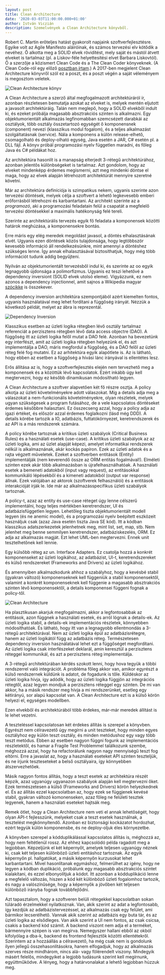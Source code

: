```yaml
---
layout: post
title: Clean Architecture
date: '2020-03-03T11:00:00.000+01:00'
author: István Viczián
description: Szemelvények a Clean Architecture könyvből.
---
```


Robert C. Martin erőteljes hatást gyakorolt napjaink szoftverfejlesztésre.
Egyike volt az Agile Manifesto aláíróinak, és számos tervezési elv
kötődik a nevéhez. Ő alkotta meg a SOLID elvek rövidítést, mely
saját és mástól átvett elveket is tartalmaz (pl. a Liskov-féle helyettesítési
elvet Barbara Liskovtól). Ő a szerzője a közismert Clean Code
és a The Clean Coder könyveknek. (A Clean Code-ról egy
  előző [posztban írtam](https://www.jtechlog.hu/2019/02/24/clean-code.html).) A 2017-ben megjelent
Clean Architecture könyvről szól ez a poszt, és a poszt végén
a saját véleményem is megosztom veletek.

![Clean Architecture könyv](/artifacts/posts/2020-03-03-clean-architecture/clean-architecture-cover.jpg)

A Clean Architecture a szerző által megfogalmazott architektúráról ír,
azonban részletesen bemutatja azokat az elveket is, melyek mentén eljutott a
javasolt architektúráig. Talán nem meglepő, hogy a SOLID elvekből indult ki,
és ezeket próbálja magasabb absztrakciós szinten is alkalmazni. Egy objektumorientált
alkalmazás legfinomabban szemcsézett darabkái az osztályok, több osztály
összetartozó egységét ő komponensnek (component) nevezi (klasszikus modul fogalom), és
a teljes alkalmazást szolgáltatásnak (service). Nála a komponens a
külön release-elhető, csomagolható és deploy-olható egység, Java esetén a JAR,
C# esetén pl. a DLL fájl. A könyv próbál programozási nyelv független maradni,
és főleg Java és C# példákat hoz.

Az architektúra hasonlít is a manapság elterjedt 3-rétegű architektúrához,
azonban jelentős különbségeket is tartalmaz. Azt gondolom, hogy az elveket
mindenképp érdemes megismerni, azt meg mindenki döntse el maga, hogy az
elvek alapján létrehozott architektúrát mennyire szeretné követni.

<!-- more -->

Már az architektúra definíciója is szimpatikus nekem, ugyanis szerinte azon
tervezési döntések, melyek célja a szoftvert a lehető legkevesebb emberi
erőforrásból létrehozni és karbantartani. Az architekt szerinte az
a _programozó_, aki a programozási feladatain felül a csapatát a megfelelő
tervezési döntésekkel a maximális hatékonyság felé tereli.

Szerinte az architektúrális tervezés egyik fő feladata a komponensek közötti határok meghúzása,
a komponensekre bontás.

Erre máris egy elég meredek megoldást javasol, a döntés elhalasztásának elvét.
Ugyanis ezen döntések közös tulajdonsága, hogy legtöbbször kevesebb információ
áll rendelkezésünkre, mint amennyi a döntéshez szükséges lenne. Így annak
elhalasztásával biztosíthatjuk, hogy még több információt tudunk addig begyűjteni.

Nyilván az objektumorientált tervezésből indul ki, és szerinte az oo egyik
legnagyobb újdonsága a polimorfizmus. Ugyanis ez teszi lehetővé a
dependency inversiont (SOLID elvek utolsó eleme). Vigyázzunk, ez nem azonos
a dependency injectionnel, amit sajnos a Wikipedia magyar
[szócikke](https://hu.wikipedia.org/wiki/F%C3%BCgg%C5%91s%C3%A9g_befecskendez%C3%A9s%C3%A9nek_elve)
is összekever.

A dependency inversion architektúra szempontjából azért kiemelten fontos, ugyanis
használatával meg lehet fordítani a függőség irányát. Nézzük a következő
példát, melyet az ábra is reprezentál.

![Dependency Inversion](/artifacts/posts/2020-03-03-clean-architecture/dependency-inversion.png)

Klasszikus esetben az üzleti logika rétegben lévő osztály tartalmaz referenciát
a perzisztens rétegben lévő data access objectre (DAO). A függőség itt az üzleti
logika felől mutat a DAO felé. Azonban ha bevezetünk egy interfészt, amit az
üzleti logika rétegben helyezünk el, és azt implementálja a DAO, máris megfordul a
függőség, és a DAO felől az üzleti réteg felé fog mutatni. Ez az arhitektúra egyik
alapötlete is. Az is látható, hogy ebben az esetben a függőség a hívási lánc
irányával is ellentétes lesz.

Erős állítása az is, hogy a szoftverfejlesztés elején nem tervezhető meg
a komponensek és a közöttük lévő kapcsolatok. Ezért inkább úgy kell megtervezni,
hogy ez később dinamikusan módosítható legyen.

A Clean Architecture a szoftver alapvetően két fő részre osztja. A policy
alkotja az üzleti követelményekre adott válaszokat. Míg a details
adja meg a válaszokat a nem-funkcionális követelményekre, olyan részletek,
melyek ugyan szükségesek a program futásához, de a vele kapcsolatos döntéseket
érdemes későbbre halasztani. Ez összecseng azzal, hogy a policy adja az igazi
értéket, és először azzal érdemes foglalkozni (lásd még DDD). A details
körébe tartozik a IO, adatbázis, futtatókörnyezet, keretrendszerek és az API is
a más rendszerek számára.

A policy körébe tartoznak a kritikus üzleti szabályok (Critical Business Rules) és a használati esetek (use-case).
A kritikus üzleti szabályok az az üzleti logika, ami az üzlet alapját képezi, amelyet
informatikai rendszerek nélkül is alkalmaznának, akár kockás papíron. Ezek az üzleti
adatok és a rajta végzett műveletek. Ezeket a
szoftverben entitások (Entity) implementálják (nem keverendő össze az ORM entitás fogalmával!).
Elméleti szinten ezek akár több alkalmazásban is újrafelhasználhatóak.
A használati esetek a bemeneti adatokból (input vagy request), az entitásokkal
kommunikáló lépésekből és a kimeneti adatokból (output var response) állnak. Ezek valójában
az aktorok (szoftverek felhasználói) és a entitások interakcióját írják le. Ide már
az alkalmazásspecifikus üzleti szabályok tartoznak.

A policy-t, azaz az entity és use-case réteget úgy lenne célszerű implementálni, hogy teljes mértékben
keretrendszer, UI és adatbázisfüggetlen legyen. Lehetőleg tiszta objektumorientált
modell legyen (és ne anemic model), és a programozási nyelv beépített eszközeit használjuk csak
(azaz Java esetén tiszta Java SE kód). Itt a kódban klasszikus adatszerkezetek jelenhetnek meg,
mint list, set, map, stb. Nem jelenhet meg benne semmilyen keretrendszer, adatbáziskezelés, ORM. Ez adja az
alkalmazás magját. Ezt lehet UML-ben megtervezni. Ennek unit tesztelhetőnek kell lennie.

Egy külsőbb réteg az un. Interface Adapters. Ez csatolja hozzá a konkrét komponenseket
az üzleti logikához, az adatbázist, UI-t, keretrendszereket és külső rendszereket (Frameworks and Drivers)
az üzleti logikához.

És amennyiben alkalmazkodunk ahhoz a szabályhoz, hogy a kevésbé stabil (gyakran változó) komponenseknek
kell függeniük a stabil komponensektől, valamint a konkrét komponenseknek kell
függenie a magasabb absztrakciós szinten lévő komponensektől, a details
komponensei függeni fognak a policy-től.

![Clean Architecture](/artifacts/posts/2020-03-03-clean-architecture/clean-architecture.jpg)

Ha plasztikusan akarjuk megfogalmazni, akkor a legfontosabbak az entitások, azon függnek a
használati esetek, és arról lógnak a details-ek. Az üzleti logika stabil, a details-ek
implementációs részletek, könnyebben módosíthatóak. És látható, hogy itt van a legnagyobb
ellentmondás a 3-rétegű architektúrával. Nem az üzleti logika épül az adatbázisrétegre,
hanem az üzleti logikától függ az adatbázis réteg. Természetesen dependency inversion
használatával lehet ezt a függőséget megfordítani. Az üzleti logika csak interfészeket
deklarál, amin keresztül a perzisztens réteggel kommunikál, és azt a perzisztens réteg
implementálja.

A 3-rétegű architektúrában kérdés szokott lenni, hogy hova tegyük a többi rendszerrel való
integrációt. A probléma főleg akkor van, amikor egyrészt a külső rendszernek
küldünk is adatot, de fogadunk is tőle. Küldéskor az üzleti logika hívja,
így adódik, hogy az üzleti logika függjön az integrációs rétegtől,
azaz legyen mondjuk a perzisztens réteggel egy szinten. De mi van akkor, ha
a másik rendszer meg hívja a mi rendszerünket, esetleg egy kétirányú,
sor alapú kapcsolat van. A Clean Architecture ezt is a külső körön helyezi el,
egységes modellben.

Ezen elvekből és architektúrából több érdekes, már-már meredek állítást is le lehet vezetni.

A teszteléssel kapcsolatosan két érdekes állítás is szerepel a könyvben. Egyrészt
nem célravezető úgy megírni a unit teszteket, hogy minden egyes osztályhoz egy külön teszt
osztály, és minden metódushoz egy vagy több teszt metódus. Ebben az esetben
nagyon függni fogunk az implementációs részletektől, és hamar a Fragile Test Problemmel
találkozunk szembe, méghozzá azzal, hogy ha refactorálunk nagyon nagy mennyiségű teszt
fog eltörni. Erre a javaslat az, hogy a használati eseteket API szinten teszteljük,
és ne írjunk teszteseteket a belső osztályaira, így könnyebben átszervezhetőek.

Másik nagyon fontos állítás, hogy a teszt esetek az architektúra részét képzik, azaz
ugyanúgy ugyanazon szabályok alapján kell megtervezni őket. Ezek természetesen a
külső (Frameworks and Drivers) körön helyezkednek el. És az állítás ezzel kapcsolatban az,
hogy ezek se függjenek kevésé stabil, gyakran változó komonenseken, azaz főleg ne felületi tesztek legyenek,
hanem a használati eseteket hajtsák meg.

Remek ötlet, hogy a Clean Architecture nem veti el
annak lehetőségét, hogy olyan API-t fejlesszünk, melyeket csak a teszt esetek használnak,
a tesztelést megkönnyítendő. Azonban ez biztonsági kockázatot hordozhat, ezért tegyük külön
komponensbe, és ne deploy-oljuk éles környezetbe.

A könyvben szerepel a kódduplikálással kapcsolatos állítás is, méghozzá az, hogy nem
feltétlenül rossz.
Az ehhez kapcsolódó példa ragadott meg a legjobban. Képzeljünk el két képernyőt, amelyek
teljesen ugyanúgy néznek ki, csak két teljesen különböző üzleti entitáshoz tartoznak.
Az egyik képernyőn pl. hallgatókat, a másik képernyőn kurzusokat lehet karbantartani.
Mivel hasonlítanak egymáshoz, felmerülhet az igény, hogy ne legyen a kódban duplikáció,
próbálunk egy magasabb absztrakciós szintet kialakítani, és ezzel elbonyolítjuk a kódot.
Itt azonban a kódduplikáció lenne a megfelelő változás, hiszen a kód két különböző
üzleti fogalomhoz tartozik, és nagy a valószínűsége, hogy a képernyők a jövőben
két teljesen különböző irányba fognak továbbfejlődni.

Azt tapasztalom, hogy a szoftveren belüli rétegekkel kapcsolatban sokan túláradó
érzelmekkel nyilatkoznak. Van, akik szerint az adat a legfontosabb, így
kezdjük az adatbázistervezéssel, az alkalmazás csak egy felület, ami bármikor lecserélhető.
Vannak akik szerint az adatbázis egy buta tár, és az üzleti logika az elsődleges.
Van akik szerint a UI nem fontos, az csak csicsa, csakis a backend kód számít.
A backend viszont nem adja el a terméket, bármennyire szépen is van megírva.
Nemegyszer hallani ebből az okból kifolyólag a dba-k, backend és frontend fejlesztők közötti
ellentétekről. Szerintem az a
hozzáállás a célravezető, ha még csak nem is gondolunk ilyen jellegű összehasonlításokra,
hanem elfogadjuk, hogy az alkalmazás szerves része mindhárom, nincs alá- vagy fölérendelt viszony.
Mindegyik másért felelős, mindegyiket a legjobb tudásunk szerint kell megírnunk, együttműködve.
A lényeg, hogy a határvonalakat a lehető legjobban húzzuk meg.
